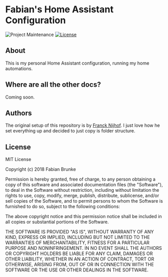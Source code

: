 # Fabian's Home Assistant Configuration

![Project Maintenance][maintenance-shield]
[![License][license-shield]](LICENSE.md)


## About

This is my personal Home Assistant configuration, running my home automations.


## Where are all the other docs?

Coming soon.


## Authors

The original setup of this repository is by [Franck Nijhof][frenck]. I just love how he set everything up and decided to just copy is folder structure. 


## License

MIT License

Copyright (c) 2018 Fabian Brunke

Permission is hereby granted, free of charge, to any person obtaining a copy
of this software and associated documentation files (the "Software"), to deal
in the Software without restriction, including without limitation the rights
to use, copy, modify, merge, publish, distribute, sublicense, and/or sell
copies of the Software, and to permit persons to whom the Software is
furnished to do so, subject to the following conditions:

The above copyright notice and this permission notice shall be included in all
copies or substantial portions of the Software.

THE SOFTWARE IS PROVIDED "AS IS", WITHOUT WARRANTY OF ANY KIND, EXPRESS OR
IMPLIED, INCLUDING BUT NOT LIMITED TO THE WARRANTIES OF MERCHANTABILITY,
FITNESS FOR A PARTICULAR PURPOSE AND NONINFRINGEMENT. IN NO EVENT SHALL THE
AUTHORS OR COPYRIGHT HOLDERS BE LIABLE FOR ANY CLAIM, DAMAGES OR OTHER
LIABILITY, WHETHER IN AN ACTION OF CONTRACT, TORT OR OTHERWISE, ARISING FROM,
OUT OF OR IN CONNECTION WITH THE SOFTWARE OR THE USE OR OTHER DEALINGS IN THE
SOFTWARE.

[frenck]: https://github.com/frenck
[home-assistant]: https://home-assistant.io
[license-shield]: https://img.shields.io/github/license/frenck/home-assistant-config.svg
[maintenance-shield]: https://img.shields.io/maintenance/yes/2018.svg
